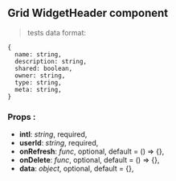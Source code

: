 ## **Grid WidgetHeader component**

> tests data format:

```
{
  name: string,
  description: string,
  shared: boolean,
  owner: string,
  type: string,
  meta: string,
}
```

### Props :

* **intl**: _string_, required,
* **userId**: _string_, required,
* **onRefresh**: _func_, optional, default = () => {},
* **onDelete**: _func_, optional, default = () => {},
* **data**: _object_, optional, default = {},
